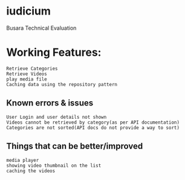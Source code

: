 # iudicium
Busara Technical Evaluation

# Working Features:
```
Retrieve Categories
Retrieve Videos
play media file
Caching data using the repository pattern
```

## Known errors & issues
```
User Login and user details not shown
Videos cannot be retrieved by category(as per API documentation)
Categories are not sorted(API docs do not provide a way to sort)

```

## Things that can be better/improved

```
media player
showing video thumbnail on the list
caching the videos

```

